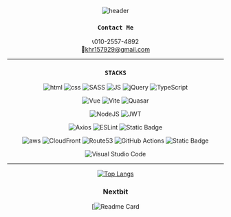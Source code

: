 <div align=center>

![header](https://capsule-render.vercel.app/api?type=waving&color=gradient&height=160&section=header&text=Ohyo&fontSize=70)

### `Contact Me`
📞010-2557-4892 </br>
📧khr157929@gmail.com


---

### `STACKS`

![html](https://img.shields.io/badge/Html-E34F26?style=for-the-badge&logo=Html5&logoColor=white)
![css](https://img.shields.io/badge/CSS-1572B6?style=for-the-badge&logo=CSS3&logoColor=white)
![SASS](https://img.shields.io/badge/SASS-hotpink.svg?style=for-the-badge&logo=SASS&logoColor=white)
![JS](https://img.shields.io/badge/JavaScript-F7DF1E?style=for-the-badge&logo=JavaScript&logoColor=black)
![jQuery](https://img.shields.io/badge/jquery-%230769AD.svg?style=for-the-badge&logo=jquery&logoColor=white)
![TypeScript](https://img.shields.io/badge/typescript-%23007ACC.svg?style=for-the-badge&logo=typescript&logoColor=white)

![Vue](https://img.shields.io/badge/Vue.js-35495E?style=for-the-badge&logo=vuedotjs&logoColor=4FC08D)
![Vite](https://img.shields.io/badge/vite-%23646CFF.svg?style=for-the-badge&logo=vite&logoColor=white)
![Quasar](https://img.shields.io/badge/Quasar-16B7FB?style=for-the-badge&logo=quasar&logoColor=black)

![NodeJS](https://img.shields.io/badge/node.js-6DA55F?style=for-the-badge&logo=node.js&logoColor=white)
![JWT](https://img.shields.io/badge/JWT-black?style=for-the-badge&logo=JSON%20web%20tokens)

![Axios](https://img.shields.io/badge/Axios%20-red?style=for-the-badge&logo=axios&logoColor=black)
![ESLint](https://img.shields.io/badge/ESLint-4B3263?style=for-the-badge&logo=eslint&logoColor=white)
![Static Badge](https://img.shields.io/badge/Prettier-orange?style=for-the-badge)

![aws](https://img.shields.io/badge/AWS%20-232F3E?style=for-the-badge&logo=AmazonAWS&logoColor=black)
![CloudFront](https://img.shields.io/badge/CloudFront%20-232F3E?style=for-the-badge&logo=AmazonAWS&logoColor=black)
![Route53](https://img.shields.io/badge/Route53%20-232F3E?style=for-the-badge&logo=AmazonAWS&logoColor=black)
![GitHub Actions](https://img.shields.io/badge/github%20actions-%232671E5.svg?style=for-the-badge&logo=githubactions&logoColor=white)
![Static Badge](https://img.shields.io/badge/Koyeb-black?style=for-the-badge)

![Visual Studio Code](https://img.shields.io/badge/Visual%20Studio%20Code-0078d7.svg?style=for-the-badge&logo=visual-studio-code&logoColor=white)

---

[![Top Langs](https://github-readme-stats.vercel.app/api/top-langs/?username=O-h-y-o&layout=compact&thema=apprentice)](https://github.com/O-h-y-o)

### Nextbit

[![Readme Card](https://nextbit.site)

</div>
